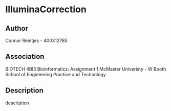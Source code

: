 # IlluminaCorrection

## Author

Connor Reintjes - 400312785

## Association

BIOTECH 4BI3 Bioinformatics: Assignment 1
McMaster Univeristy - W Booth School of Engineering Practice and Technology

## Description

description
